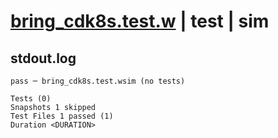 # [bring_cdk8s.test.w](../../../../../tests/valid/bring_cdk8s.test.w) | test | sim

## stdout.log
```log
pass ─ bring_cdk8s.test.wsim (no tests)

Tests (0)
Snapshots 1 skipped
Test Files 1 passed (1)
Duration <DURATION>
```

